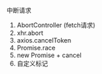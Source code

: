 中断请求

1. AbortController (fetch请求)
2. xhr.abort
3. axios.cancelToken
4. Promise.race
5. new Promise + cancel
6. 自定义标记
